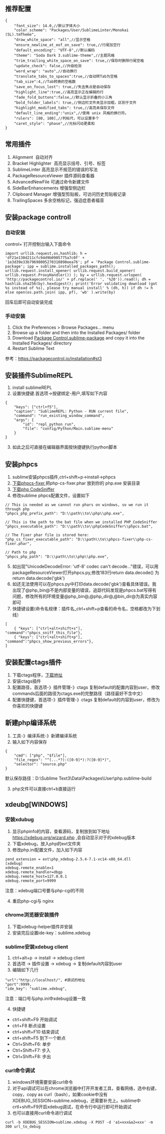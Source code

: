 ## 推荐配置
```
{
    "font_size": 14.0,//默认字体大小
    "color_scheme": "Packages/User/SublimeLinter/Monokai (SL).tmTheme",
    "draw_white_space": "all",//显示空格
    "ensure_newline_at_eof_on_save": true,//行尾加空行
    "default_encoding": "UTF-8",//默认编码
    "theme": "Soda Dark 3.sublime-theme",//主题风格
    "trim_trailing_white_space_on_save": true,//保存时删除行尾空格
    "update_check": false,//升级检测
    "word_wrap": "auto",//自动换行
    "translate_tabs_to_spaces":true,//自动转Tab为空格
    "tab_size":4,//Tab转换的空格数
    "save_on_focus_lost": true,//失去焦点是自动保存
    "highlight_line":true,//高亮显示正在编辑的行
    "fade_fold_buttons":false,//默认显示折叠的小三角
    "bold_folder_labels": true,//侧边栏文件夹显示加粗，区别于文件
    "highlight_modified_tabs": true,//高亮未保存文件
    "default_line_ending":"unix",//使用 unix 风格的换行符。
    "rulers": [80, 100],//列标尺，可以设置多个
    "caret_style": "phase",//光标闪动更柔和
}
```

## 常用插件
1. Alignment  自动对齐
2. Bracket Highlighter  高亮显示括号、引号、标签
3. SublimeLinter 高亮显示不规范的错误的写法
4. PackageResourceViewer 插件源码查看器
5. AdvancedNewFile 可通过命令新建文件
6. SideBarEnhancements 增强型侧边栏
7. Clipboard Manager 增强型剪贴板，可访问历史剪贴板记录
8. TrailingSpaces 多余空格标记，强迫症患者福音

## 安装package controll
### 自动安装
control+`打开控制台输入下面命令
```
import urllib.request,os,hashlib; h = 'df21e130d211cfc94d9b0905775a7c0f' + '1e3d39e33b79698005270310898eea76'; pf = 'Package Control.sublime-package'; ipp = sublime.installed_packages_path(); urllib.request.install_opener( urllib.request.build_opener( urllib.request.ProxyHandler()) ); by = urllib.request.urlopen( 'http://packagecontrol.io/' + pf.replace(' ', '%20')).read(); dh = hashlib.sha256(by).hexdigest(); print('Error validating download (got %s instead of %s), please try manual install' % (dh, h)) if dh != h else open(os.path.join( ipp, pf), 'wb' ).write(by)
```
回车后即可自动安装完成

### 手动安装
1. Click the Preferences > Browse Packages… menu
2. Browse up a folder and then into the Installed Packages/ folder
3. Download [Package Control.sublime-package](https://packagecontrol.io/Package%20Control.sublime-package) and copy it into the Installed Packages/ directory
4. Restart Sublime Text

参考：https://packagecontrol.io/installation#st3


## 安装插件SublimeREPL
1. install sublimeREPL
2. 设置快捷键.首选项->按键绑定-用户,填写如下内容
```
{
    "keys": ["ctrl+f5"],
    "caption": "SublimeREPL: Python - RUN current file",
    "command": "run_existing_window_command",
    "args": {
        "id": "repl_python_run",
        "file": "config/Python/Main.sublime-menu"
    }
}
```
3. 如此之后可直接在编辑器界面按快捷键执行python脚本


## 安装phpcs
1. sublime安装phpcs插件,ctrl+shift+p->install->phpcs
2. [下载phpcs-fixer](http://cs.sensiolabs.org/),把php-cs-fixer.phar 放到你的 php.exe 安装目录
3. [下载php CodeSniffer](http://download.pear.php.net/package/PHP_CodeSniffer-1.5.0RC4.tgz/)
4. 修改sublime phpcs配置文件，设置如下
```
// This is needed as we cannot run phars on windows, so we run it through php
"phpcs_php_prefix_path": "D:\\path\\to\\php\\php.exe",

// This is the path to the bat file when we installed PHP_CodeSniffer
"phpcs_executable_path": "D:\\path\\to\\phpCodeSniffer\\phpcs.bat",

// The fixer phar file is stored here:
"php_cs_fixer_executable_path": "D:\\path\\to\\phpcs-fixer\\php-cs-fixer.phar",

// Path to php
"phpcs_php_path": "D:\\path\\to\\php\\php.exe",
```
5. 如出现"UnicodeDecodeError: 'utf-8' codec can't decode..."错误，可以用packageResourceViewer打开phpcs.py,修改183行return data.decode()
为return data.decode('gbk')
6. 如还无法使用可以在phpcs.py中打印data.decode('gbk')查看具体错误。我出现了@php_bin@不是内部变量的错误，追踪代码发现是phpcs.bat写得有问题，修改所有的环境变量@php_bin@,@php_dir@,@bin_dir@为真实内容即可
7. 快捷键设置(命令名规律：插件名_ctrl+shift+p查看的命令名，空格都改为下划线）
```
[
    { "keys": ["ctrl+alt+shift+s"], "command":"phpcs_sniff_this_file"},
    { "keys": ["ctrl+alt+shift+p"], "command":"phpcs_show_previous_errors"},
]
```

## 安装配置ctags插件
1. 下载ctags程序，[下载地址](http://prdownloads.sourceforge.net/ctags/ctags58.zip)
2. 安装ctags插件
3. 配置路径，首选项-》插件管理-》ctags  复制default的配置内容到user，修改commands后面的路径为ctags.exe的完整路径（路径最好不含中文）
4. 配置快捷键，首选项-》插件管理-》ctags 复制default的内容到user，修改为你喜欢的快捷键


## 新建php编译系统
1. 工具-》编译系统-》新建编译系统
2. 输入如下内容保存
```
{
    "cmd": ["php", "$file"],
    "file_regex": "^(...*?):([0-9]*):?([0-9]*)",
    "selector": "source.php"
}
```
默认保存路径：D:\Sublime Text3\Data\Packages\User\php.sublime-build

3. php文件可以直接ctrl+b直接运行

## xdeubg[WINDOWS]
### 安装xdubug
1. 显示phpinfo的内容，查看源码，复制放到如下地址 https://xdebug.org/wizard.php ,会自动显示对于的xdebug版本
2. 下载xdebug，放入php的ext文件夹
3. 修改php.ini配置文件，加入如下内容
```
zend_extension = ext\php_xdebug-2.5.4-7.1-vc14-x86_64.dll
[xdebug]
xdebug.remote_enable=1
xdebug.remote_handler=dbgp
xdebug.remote_host=127.0.0.1
xdebug.remote_port=9999 
```
注意：xdebug端口号要与php-cgi的不同

4. 重启php-cgi与 nginx
### chrome浏览器安装插件
1. 下载xdebug-helper插件并安装
2. 安装完后设置ide-key：sublime.xdebug
### sublime安装xdebug client
1. ctrl+alt+p -> install -> xdebug client
2. 首选项 -> 插件设置 -> xdebug -> 复制default内容到user
3. 编辑如下几行
```
"url":"http://localhost/", #调试的地址
"port":9999,
"ide_key": "sublime.xdebug",
```
注意：端口号与php.ini中xdebug设置一致

4. 快捷键
* ctrl+shift+F9 开始调试
* ctrl+F8 断点设置
* ctrl+shift+F10 结束调试
* ctrl+shift+F5 到下一个断点
* Ctrl+Shift+F6: 单步
* Ctrl+Shift+F7: 步入
* Ctrl+Shift+F8: 步出

### curl命令调试
1. windows环境需要安装curl命令
2. 对于api调试可以在chrome浏览器中打开开发者工具，查看网络，选中右键，copy，copy as curl（bash），如果cookie中没有XDEBUG_SESSION=sublime.xdebug，还需要补充上。sublime中crtl+shift+F9开启xdebug调试，在命令行中运行即可开始调试
3. 也可以直接用curl命令进行调试
```
curl -b XDEBUG_SESSION=sublime.xdebug -X POST -d 'a1=xxx&a2=xxx' -m 300 url_to_debug
```

